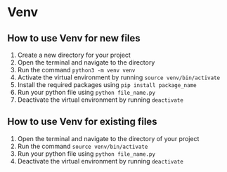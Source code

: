 # Venv

## How to use Venv for new files

1. Create a new directory for your project
2. Open the terminal and navigate to the directory
3. Run the command `python3 -m venv venv`
4. Activate the virtual environment by running `source venv/bin/activate`
5. Install the required packages using `pip install package_name`
6. Run your python file using `python file_name.py`
7. Deactivate the virtual environment by running `deactivate`

## How to use Venv for existing files

1. Open the terminal and navigate to the directory of your project
2. Run the command `source venv/bin/activate`
3. Run your python file using `python file_name.py`
4. Deactivate the virtual environment by running `deactivate`
